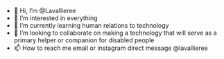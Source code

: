 - 👋 Hi, I’m @Lavallieree
- 👀 I’m interested in everything
- 🌱 I’m currently learning human relations to technology
- 💞️ I’m looking to collaborate on making a technology that will serve as a primary helper or companion for disabled people
- 📫 How to reach me email or instagram direct message @lavallieree

<!---
Lavallieree/Lavallieree is a ✨ special ✨ repository because its `README.md` (this file) appears on your GitHub profile.
You can click the Preview link to take a look at your changes.
--->
